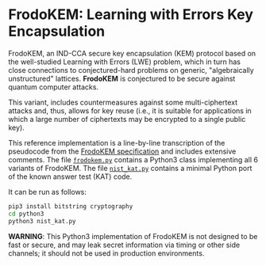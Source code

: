 # FrodoKEM: Learning with Errors Key Encapsulation

FrodoKEM, an IND-CCA secure key encapsulation (KEM) protocol based on the well-studied Learning with Errors (LWE) problem, which in turn has close connections to conjectured-hard problems on generic,
"algebraically unstructured" lattices. **FrodoKEM** is conjectured to be secure against quantum computer attacks.

This variant, includes countermeasures against some multi-ciphertext attacks and, thus, allows for key reuse
(i.e., it is suitable for applications in which a large number of ciphertexts may be encrypted to a single public key).

This reference implementation is a line-by-line transcription of the pseudocode from the [FrodoKEM specification](https://frodokem.org) and includes extensive comments.
The file [`frodokem.py`](frodokem.py) contains a Python3 class implementing all 6 variants of FrodoKEM.
The file [`nist_kat.py`](nist_kat.py) contains a minimal Python port of the known answer test (KAT) code.

It can be run as follows:

```sh
pip3 install bitstring cryptography
cd python3
python3 nist_kat.py
```

**WARNING**: This Python3 implementation of FrodoKEM is not designed to be fast or secure, and may leak secret information via timing or other side channels; it should not be used in production environments.

